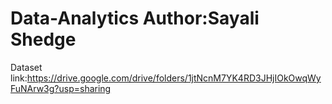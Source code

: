 # Data-Analytics Author:Sayali Shedge
Dataset link:https://drive.google.com/drive/folders/1jtNcnM7YK4RD3JHjIOkOwqWyFuNArw3g?usp=sharing
